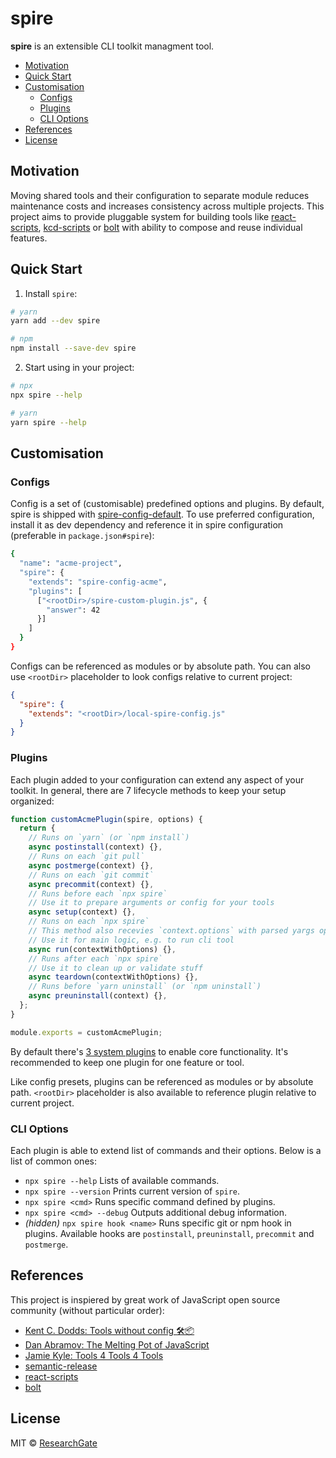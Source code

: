 # spire

**spire** is an extensible CLI toolkit managment tool.

<!-- START doctoc generated TOC please keep comment here to allow auto update -->
<!-- DON'T EDIT THIS SECTION, INSTEAD RE-RUN doctoc TO UPDATE -->

- [Motivation](#motivation)
- [Quick Start](#quick-start)
- [Customisation](#customisation)
  - [Configs](#configs)
  - [Plugins](#plugins)
  - [CLI Options](#cli-options)
- [References](#references)
- [License](#license)

<!-- END doctoc generated TOC please keep comment here to allow auto update -->

## Motivation

Moving shared tools and their configuration to separate module reduces
maintenance costs and increases consistency across multiple projects. This
project aims to provide pluggable system for building tools like
[react-scripts](https://github.com/facebook/create-react-app/tree/master/packages/react-scripts),
[kcd-scripts](https://github.com/kentcdodds/kcd-scripts) or
[bolt](https://github.com/boltpkg/bolt) with ability to compose and reuse
individual features.

## Quick Start

1. Install `spire`:

```sh
# yarn
yarn add --dev spire

# npm
npm install --save-dev spire
```

2. Start using in your project:

```sh
# npx
npx spire --help

# yarn
yarn spire --help
```

## Customisation

### Configs

Config is a set of (customisable) predefined options and plugins. By default,
spire is shipped with [spire-config-default](../spire-config-default/readme.md).
To use preferred configuration, install it as dev dependency and reference it in
spire configuration (preferable in `package.json#spire`):

```sh
{
  "name": "acme-project",
  "spire": {
    "extends": "spire-config-acme",
    "plugins": [
      ["<rootDir>/spire-custom-plugin.js", {
        "answer": 42
      }]
    ]
  }
}
```

Configs can be referenced as modules or by absolute path. You can also use
`<rootDir>` placeholder to look configs relative to current project:

```json
{
  "spire": {
    "extends": "<rootDir>/local-spire-config.js"
  }
}
```

### Plugins

Each plugin added to your configuration can extend any aspect of your toolkit.
In general, there are 7 lifecycle methods to keep your setup organized:

```js
function customAcmePlugin(spire, options) {
  return {
    // Runs on `yarn` (or `npm install`)
    async postinstall(context) {},
    // Runs on each `git pull`
    async postmerge(context) {},
    // Runs on each `git commit`
    async precommit(context) {},
    // Runs before each `npx spire`
    // Use it to prepare arguments or config for your tools
    async setup(context) {},
    // Runs on each `npx spire`
    // This method also recevies `context.options` with parsed yargs options
    // Use it for main logic, e.g. to run cli tool
    async run(contextWithOptions) {},
    // Runs after each `npx spire`
    // Use it to clean up or validate stuff
    async teardown(contextWithOptions) {},
    // Runs before `yarn uninstall` (or `npm uninstall`)
    async preuninstall(context) {},
  };
}

module.exports = customAcmePlugin;
```

By default there's [3 system plugins](./lib/plugins/) to enable core
functionality. It's recommended to keep one plugin for one feature or tool.

Like config presets, plugins can be referenced as modules or by absolute path.
`<rootDir>` placeholder is also available to reference plugin relative to
current project.

### CLI Options

Each plugin is able to extend list of commands and their options. Below is a
list of common ones:

- `npx spire --help` Lists of available commands.
- `npx spire --version` Prints current version of `spire`.
- `npx spire <cmd>` Runs specific command defined by plugins.
- `npx spire <cmd> --debug` Outputs additional debug information.
- _(hidden)_ `npx spire hook <name>` Runs specific git or npm hook in plugins.
  Available hooks are `postinstall`, `preuninstall`, `precommit` and
  `postmerge`.

## References

This project is inspiered by great work of JavaScript open source community
(without particular order):

- [Kent C. Dodds: Tools without config 🛠📦](https://blog.kentcdodds.com/automation-without-config-412ab5e47229)
- [Dan Abramov: The Melting Pot of JavaScript](https://www.youtube.com/watch?v=nl30vWYKs9A)
- [Jamie Kyle: Tools 4 Tools 4 Tools](https://www.youtube.com/watch?v=itI5xGyvtho)
- [semantic-release](https://github.com/semantic-release/semantic-release)
- [react-scripts](https://github.com/facebook/create-react-app/tree/next/packages/react-scripts)
- [bolt](https://github.com/boltpkg/bolt)

## License

MIT &copy; [ResearchGate](https://github.com/researchgate)
